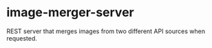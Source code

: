 # image-merger-server
REST server that merges images from two different API sources when requested.
